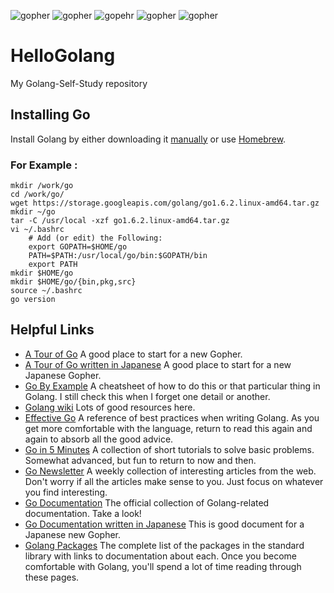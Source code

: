 ![gopher](https://golang.org/doc/gopher/project.png)
![gopher](https://golang.org/doc/gopher/pkg.png)
![gopehr](https://golang.org/doc/gopher/run.png)
![gopher](https://golang.org/doc/gopher/ref.png)
![gopher](https://golang.org/doc/gopher/talks.png)


# HelloGolang
My Golang-Self-Study repository

## Installing Go

Install Golang by either downloading it [manually](https://golang.org/dl/) or use [Homebrew](http://brew.sh/).

### For Example :

```
mkdir /work/go
cd /work/go/
wget https://storage.googleapis.com/golang/go1.6.2.linux-amd64.tar.gz
mkdir ~/go
tar -C /usr/local -xzf go1.6.2.linux-amd64.tar.gz
vi ~/.bashrc
	# Add (or edit) the Following:
	export GOPATH=$HOME/go
	PATH=$PATH:/usr/local/go/bin:$GOPATH/bin
	export PATH
mkdir $HOME/go
mkdir $HOME/go/{bin,pkg,src}
source ~/.bashrc
go version
```



## Helpful Links

- [A Tour of Go](https://tour.golang.org/list)
  A good place to start for a new Gopher.
- [A Tour of Go written in Japanese](https://go-tour-jp.appspot.com/list)
  A good place to start for a new Japanese Gopher.
- [Go By Example](https://gobyexample.com)
  A cheatsheet of how to do this or that particular thing in Golang. I still check this when I forget one detail or another.
- [Golang wiki](https://github.com/golang/go/wiki) Lots of good resources here.
- [Effective Go](https://golang.org/doc/effective_go.html)
  A reference of best practices when writing Golang. As you get more comfortable with the language, return to read this again and again to absorb all the good advice.
- [Go in 5 Minutes](https://github.com/arschles/go-in-5-minutes)
  A collection of short tutorials to solve basic problems. Somewhat advanced, but fun to return to now and then.
- [Go Newsletter](http://golangweekly.com)
  A weekly collection of interesting articles from the web. Don't worry if all the articles make sense to you. Just focus on whatever you find interesting.
- [Go Documentation](https://golang.org/doc/)
  The official collection of Golang-related documentation. Take a look!
- [Go Documentation written in Japanese](http://golang.jp/)
  This is good document for a Japanese new Gopher.
- [Golang Packages](https://golang.org/pkg/)
  The complete list of the packages in the standard library with links to documentation about each. Once you become comfortable with Golang, you'll spend a lot of time reading through these pages.
